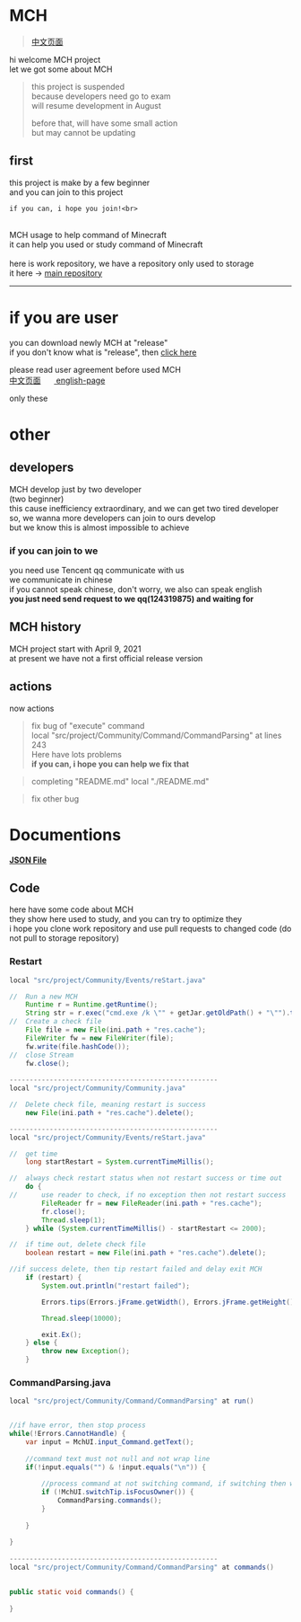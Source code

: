 # MCH
> <a href="https://github.com/zhuaidadaya/MCH/blob/main/README_ZH.md">中文页面</a>

hi welcome MCH project<br>
let we got some about MCH
> this project is suspended<br>
> because developers need go to exam<br>
> will resume development in August<br>
>
> before that, will have some small action<br>
> but may cannot be updating

## first

this project is make by a few beginner<br>
and you can join to this project<br>

```
if you can, i hope you join!<br>
```

<br>
MCH usage to help command of Minecraft<br>
it can help you used or study command of Minecraft<br>
<br>
here is work repository, we have a repository only used to storage <br>
it here -> <a href="https://github.com/andogy/MCH">main repository</a>

<hr>

# if you are user

you can download newly MCH at "release"<br>
if you don't know what is "release", then <a href="https://github.com/zhuaidadaya/MCH/releases">click here</a><br>

please read user agreement before used MCH<br>
<a href="https://github.com/andogy/MCH/tree/main/%E4%B8%AD%E6%96%87/%E5%B8%AE%E5%8A%A9/%E7%94%A8%E6%88%B7%E5%8D%8F%E8%AE%AE">
中文页面</a>&nbsp;&nbsp;&nbsp;&nbsp;&nbsp;&nbsp;<a href="https://github.com/andogy/MCH/tree/main/English/Helps/agreement">
english-page</a>

only these

# other

## developers

MCH develop just by two developer<br>
(two beginner)<br>
this cause inefficiency extraordinary, and we can get two tired developer so, we wanna more developers can join to ours develop<br>
but we know this is almost impossible to achieve

### if you can join to we

you need use Tencent qq communicate with us<br>
we communicate in chinese<br>
if you cannot speak chinese, don't worry, we also can speak english<br>
<b>
you just need send request to we qq(124319875) and waiting for
</b>

## MCH history

MCH project start with April 9, 2021<br>
at present we have not a first official release version<br>

## actions

now actions 
> fix bug of "execute" command<br>
> local "src/project/Community/Command/CommandParsing" at lines 243<br>
Here have lots problems<br>
<b>if you can, i hope you can help we fix that</b>

> completing "README.md"
> local "./README.md"

> fix other bug

# Documentions

<a href="https://github.com/zhuaidadaya/MCH/blob/main/mds/Json_File_EN.md"><b>JSON File</b></a>


## Code
here have some code about MCH<br>
they show here used to study, and you can try to optimize they<br>
i hope you clone work repository and use pull requests to changed code
(do not pull to storage repository)

### Restart
```java
local "src/project/Community/Events/reStart.java"

//  Run a new MCH
    Runtime r = Runtime.getRuntime();
    String str = r.exec("cmd.exe /k \"" + getJar.getOldPath() + "\"").toString();
//  Create a check file
    File file = new File(ini.path + "res.cache");
    FileWriter fw = new FileWriter(file);
    fw.write(file.hashCode());
//  close Stream
    fw.close();
    
----------------------------------------------------
local "src/project/Community/Community.java"

//  Delete check file, meaning restart is success
    new File(ini.path + "res.cache").delete();

----------------------------------------------------
local "src/project/Community/Events/reStart.java"

//  get time
    long startRestart = System.currentTimeMillis();

//  always check restart status when not restart success or time out
    do {
//      use reader to check, if no exception then not restart success
        FileReader fr = new FileReader(ini.path + "res.cache");
        fr.close();
        Thread.sleep(1);
    } while (System.currentTimeMillis() - startRestart <= 2000);

//  if time out, delete check file
    boolean restart = new File(ini.path + "res.cache").delete();

//if success delete, then tip restart failed and delay exit MCH
    if (restart) {
        System.out.println("restart failed");

        Errors.tips(Errors.jFrame.getWidth(), Errors.jFrame.getHeight(), "restart failed");

        Thread.sleep(10000);

        exit.Ex();
    } else {
        throw new Exception();
    }

```

### CommandParsing.java

``` java
local "src/project/Community/Command/CommandParsing" at run() 


//if have error, then stop process
while(!Errors.CannotHandle) {
    var input = MchUI.input_Command.getText();
    
    //command text must not null and not wrap line
    if(!input.equals("") & !input.equals("\n")) {
    
        //process command at not switching command, if switching then waiting for
        if (!MchUI.switchTip.isFocusOwner()) {
            CommandParsing.commands();
        }
        
    }
    
}
 
----------------------------------------------------
local "src/project/Community/Command/CommandParsing" at commands()

 
public static void commands() {
     
}
```

### 
